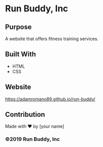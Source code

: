# Run Buddy, Inc

## Purpose
A website that offers fitness training services. 

## Built With
* HTML
* CSS

## Website
https://adamromano89.github.io/run-buddy/

## Contribution
Made with ❤️ by [your name]

### ©️2019 Run Buddy, Inc
